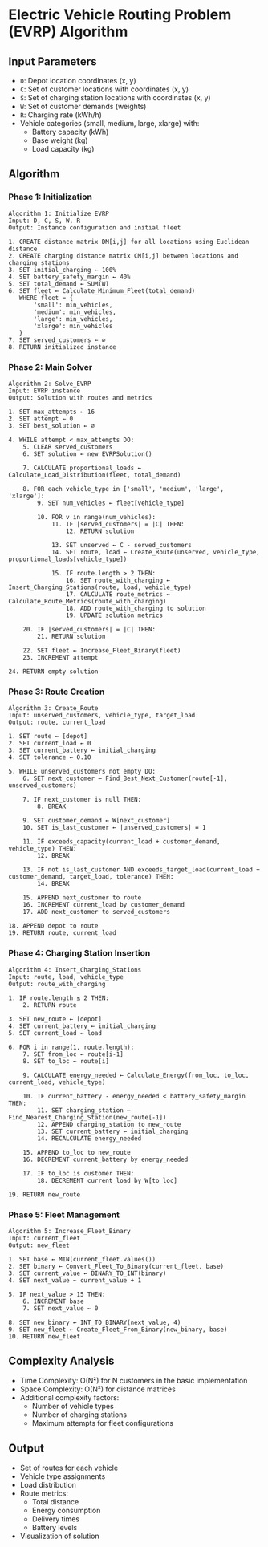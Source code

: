 # Electric Vehicle Routing Problem (EVRP) Algorithm

## Input Parameters
- `D`: Depot location coordinates (x, y)
- `C`: Set of customer locations with coordinates (x, y)
- `S`: Set of charging station locations with coordinates (x, y)
- `W`: Set of customer demands (weights)
- `R`: Charging rate (kWh/h)
- Vehicle categories (small, medium, large, xlarge) with:
  - Battery capacity (kWh)
  - Base weight (kg)
  - Load capacity (kg)

## Algorithm

### Phase 1: Initialization
```
Algorithm 1: Initialize_EVRP
Input: D, C, S, W, R
Output: Instance configuration and initial fleet

1. CREATE distance matrix DM[i,j] for all locations using Euclidean distance
2. CREATE charging distance matrix CM[i,j] between locations and charging stations
3. SET initial_charging ← 100%
4. SET battery_safety_margin ← 40%
5. SET total_demand ← SUM(W)
6. SET fleet ← Calculate_Minimum_Fleet(total_demand)
   WHERE fleet = {
       'small': min_vehicles,
       'medium': min_vehicles,
       'large': min_vehicles,
       'xlarge': min_vehicles
   }
7. SET served_customers ← ∅
8. RETURN initialized instance
```

### Phase 2: Main Solver
```
Algorithm 2: Solve_EVRP
Input: EVRP instance
Output: Solution with routes and metrics

1. SET max_attempts ← 16
2. SET attempt ← 0
3. SET best_solution ← ∅

4. WHILE attempt < max_attempts DO:
    5. CLEAR served_customers
    6. SET solution ← new EVRPSolution()
    
    7. CALCULATE proportional_loads ← Calculate_Load_Distribution(fleet, total_demand)
    
    8. FOR each vehicle_type in ['small', 'medium', 'large', 'xlarge']:
        9. SET num_vehicles ← fleet[vehicle_type]
        
        10. FOR v in range(num_vehicles):
            11. IF |served_customers| = |C| THEN:
                12. RETURN solution
            
            13. SET unserved ← C - served_customers
            14. SET route, load ← Create_Route(unserved, vehicle_type, proportional_loads[vehicle_type])
            
            15. IF route.length > 2 THEN:
                16. SET route_with_charging ← Insert_Charging_Stations(route, load, vehicle_type)
                17. CALCULATE route_metrics ← Calculate_Route_Metrics(route_with_charging)
                18. ADD route_with_charging to solution
                19. UPDATE solution metrics
    
    20. IF |served_customers| = |C| THEN:
        21. RETURN solution
    
    22. SET fleet ← Increase_Fleet_Binary(fleet)
    23. INCREMENT attempt
    
24. RETURN empty solution
```

### Phase 3: Route Creation
```
Algorithm 3: Create_Route
Input: unserved_customers, vehicle_type, target_load
Output: route, current_load

1. SET route ← [depot]
2. SET current_load ← 0
3. SET current_battery ← initial_charging
4. SET tolerance ← 0.10

5. WHILE unserved_customers not empty DO:
    6. SET next_customer ← Find_Best_Next_Customer(route[-1], unserved_customers)
    
    7. IF next_customer is null THEN:
        8. BREAK
    
    9. SET customer_demand ← W[next_customer]
    10. SET is_last_customer ← |unserved_customers| = 1
    
    11. IF exceeds_capacity(current_load + customer_demand, vehicle_type) THEN:
        12. BREAK
    
    13. IF not is_last_customer AND exceeds_target_load(current_load + customer_demand, target_load, tolerance) THEN:
        14. BREAK
    
    15. APPEND next_customer to route
    16. INCREMENT current_load by customer_demand
    17. ADD next_customer to served_customers
    
18. APPEND depot to route
19. RETURN route, current_load
```

### Phase 4: Charging Station Insertion
```
Algorithm 4: Insert_Charging_Stations
Input: route, load, vehicle_type
Output: route_with_charging

1. IF route.length ≤ 2 THEN:
    2. RETURN route

3. SET new_route ← [depot]
4. SET current_battery ← initial_charging
5. SET current_load ← load

6. FOR i in range(1, route.length):
    7. SET from_loc ← route[i-1]
    8. SET to_loc ← route[i]
    
    9. CALCULATE energy_needed ← Calculate_Energy(from_loc, to_loc, current_load, vehicle_type)
    
    10. IF current_battery - energy_needed < battery_safety_margin THEN:
        11. SET charging_station ← Find_Nearest_Charging_Station(new_route[-1])
        12. APPEND charging_station to new_route
        13. SET current_battery ← initial_charging
        14. RECALCULATE energy_needed
    
    15. APPEND to_loc to new_route
    16. DECREMENT current_battery by energy_needed
    
    17. IF to_loc is customer THEN:
        18. DECREMENT current_load by W[to_loc]

19. RETURN new_route
```

### Phase 5: Fleet Management
```
Algorithm 5: Increase_Fleet_Binary
Input: current_fleet
Output: new_fleet

1. SET base ← MIN(current_fleet.values())
2. SET binary ← Convert_Fleet_To_Binary(current_fleet, base)
3. SET current_value ← BINARY_TO_INT(binary)
4. SET next_value ← current_value + 1

5. IF next_value > 15 THEN:
    6. INCREMENT base
    7. SET next_value ← 0

8. SET new_binary ← INT_TO_BINARY(next_value, 4)
9. SET new_fleet ← Create_Fleet_From_Binary(new_binary, base)
10. RETURN new_fleet
```

## Complexity Analysis
- Time Complexity: O(N²) for N customers in the basic implementation
- Space Complexity: O(N²) for distance matrices
- Additional complexity factors:
  - Number of vehicle types
  - Number of charging stations
  - Maximum attempts for fleet configurations

## Output
- Set of routes for each vehicle
- Vehicle type assignments
- Load distribution
- Route metrics:
  - Total distance
  - Energy consumption
  - Delivery times
  - Battery levels
- Visualization of solution